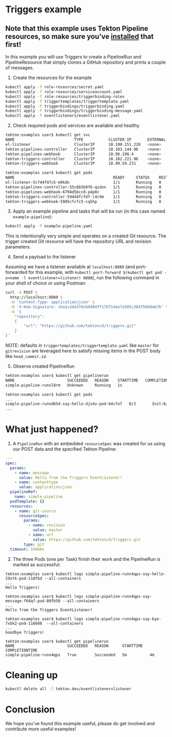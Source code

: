 # Triggers example

## Note that this example uses Tekton Pipeline resources, so make sure you've [installed](https://github.com/tektoncd/pipeline/blob/master/docs/install.md) that first!

In this example you will use Triggers to create a PipelineRun and
PipelineResource that simply clones a GitHub repository and prints a couple of
messages.

1. Create the resources for the example

```sh
kubectl apply -f role-resources/secret.yaml
kubectl apply -f role-resources/serviceaccount.yaml
kubectl apply -f role-resources/triggerbinding-roles
kubectl apply -f triggertemplates/triggertemplate.yaml
kubectl apply -f triggerbindings/triggerbinding.yaml
kubectl apply -f triggerbindings/triggerbinding-message.yaml
kubectl apply -f eventlisteners/eventlistener.yaml
```

2. Check required pods and services are available and healthy

```bash
tekton:examples user$ kubectl get svc
NAME                          TYPE           CLUSTER-IP       EXTERNAL-IP   PORT(S)          AGE
el-listener                   ClusterIP      10.100.151.220   <none>        8080/TCP         48s  <--- this will receive the event
tekton-pipelines-controller   ClusterIP      10.103.144.96    <none>        9090/TCP         8m34s
tekton-pipelines-webhook      ClusterIP      10.96.198.4      <none>        443/TCP          8m34s
tekton-triggers-controller    ClusterIP      10.102.221.96    <none>        9090/TCP         7m56s
tekton-triggers-webhook       ClusterIP      10.99.59.231     <none>        443/TCP          7m56s
```

```bash
tekton:examples user$ kubectl get pods
NAME                                           READY     STATUS    RESTARTS   AGE
el-listener-5c744f47c5-m9kdn                   1/1       Running   0          78s
tekton-pipelines-controller-55c6b5b9f6-qsdnn   1/1       Running   0          9m4s
tekton-pipelines-webhook-6794d5bcc8-p4p8c      1/1       Running   0          9m4s
tekton-triggers-controller-594d4fcfdf-l4c9m    1/1       Running   0          6m57s
tekton-triggers-webhook-5985cfcfc5-cq5hp       1/1       Running   0          6m50s
```

3. Apply an example pipeline and tasks that will be run (in this case named
   `example-pipeline`):

```bash
kubectl apply -f example-pipeline.yaml
```

This is intentionally very simple and operates on a created Git resource. The
trigger created Git resource will have the repository URL and revision
parameters.

4. Send a payload to the listener

Assuming we have a listener available at `localhost:8080` (and port-forwarded
for this example, with
`kubectl port-forward $(kubectl get pod -o=name -l eventlistener=listener) 8080`),
run the following command in your shell of choice or using Postman:

```bash
curl -X POST \
  http://localhost:8080 \
  -H 'Content-Type: application/json' \
  -H 'X-Hub-Signature: sha1=2da37dcb9404ff17b714ee7a505c384758ddeb7b' \
  -d '{
	"repository":
	{
		"url": "https://github.com/tektoncd/triggers.git"
	}
}'
```

NOTE: defaults in `triggertemplates/triggertemplate.yaml` like `master` for `gitrevision` are leveraged here to 
satisfy missing items in the POST body like `head_commit.id`.

5. Observe created PipelineRun

```bash
tekton:examples user$ kubectl get pipelinerun
NAME                       SUCCEEDED   REASON    STARTTIME   COMPLETIONTIME
simple-pipeline-runxl8rm   Unknown     Running   1s
```

```bash
tekton:examples user$ kubectl get pods
...
simple-pipeline-runnd654-say-hello-djs4v-pod-64cfef   0/2       Init:0/2   0          1s
...
```

# What just happened?

1. A `PipelineRun` with an embedded `resourceSpec` was created for us using our
   POST data and the specified Tekton Pipeline:

```yaml
---
spec:
  params:
    - name: message
      value: Hello from the Triggers EventListener!
    - name: contenttype
      value: application/json
  pipelineRef:
    name: simple-pipeline
  podTemplate: {}
  resources:
    - name: git-source
      resourceSpec:
        params:
          - name: revision
            value: master
          - name: url
            value: https://github.com/tektoncd/triggers.git
        type: git
  timeout: 1h0m0s
```

2. The three Pods (one per Task) finish their work and the PipelineRun is marked
   as successful:

```
tekton:examples user$ kubectl logs simple-pipeline-runn4qps-say-hello-29ztk-pod-118fbd --all-containers
...
Hello Triggers!
```

```
tekton:examples user$ kubectl logs simple-pipeline-runn4qps-say-message-f64qf-pod-80fb58 --all-containers
...
Hello from the Triggers EventListener!
```

```
tekton:examples user$ kubectl logs simple-pipeline-runn4qps-say-bye-7xbk2-pod-116608  --all-containers
...
Goodbye Triggers!
```

```
tekton:examples user$ kubectl get pipelinerun
NAME                       SUCCEEDED   REASON      STARTTIME   COMPLETIONTIME
simple-pipeline-runn4qps   True        Succeeded   5m          4m
```

# Cleaning up

```sh
kubectl delete all -l tekton.dev/eventlistener=listener
```

# Conclusion

We hope you've found this example useful, please do get involved and contribute
more useful examples!
